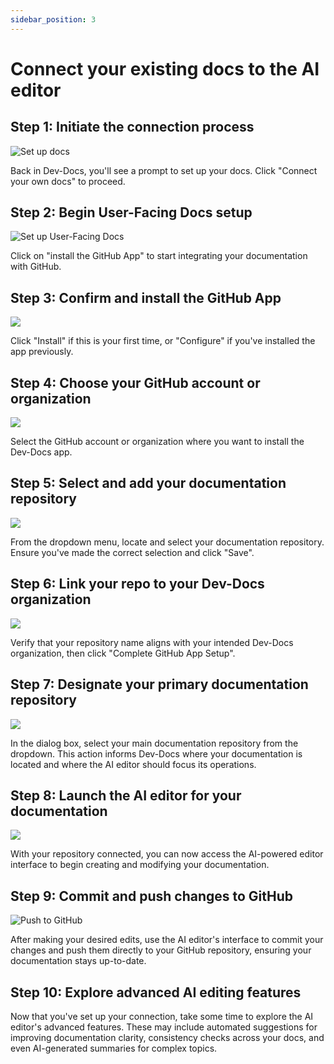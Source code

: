 ```yaml
---
sidebar_position: 3
---
```


# Connect your existing docs to the AI editor

## Step 1: Initiate the connection process

![Set up docs](/img/connect_the_starter_template_to_the_ai_editor/step_8.png)

Back in Dev-Docs, you'll see a prompt to set up your docs. Click "Connect your own docs" to proceed.

## Step 2: Begin User-Facing Docs setup

![Set up User-Facing Docs](/img/connect_the_starter_template_to_the_ai_editor/step_11.png)

Click on "install the GitHub App" to start integrating your documentation with GitHub.

## Step 3: Confirm and install the GitHub App

![](/img/connect_the_starter_template_to_the_ai_editor/step_13.png)

Click "Install" if this is your first time, or "Configure" if you've installed the app previously.

## Step 4: Choose your GitHub account or organization

![](/img/connect_the_starter_template_to_the_ai_editor/step_16.png)

Select the GitHub account or organization where you want to install the Dev-Docs app.

## Step 5: Select and add your documentation repository

![](/img/connect_the_starter_template_to_the_ai_editor/step_17.png)

From the dropdown menu, locate and select your documentation repository. Ensure you've made the correct selection and click "Save".

## Step 6: Link your repo to your Dev-Docs organization

![](/img/connect_the_starter_template_to_the_ai_editor/step_22.png)

Verify that your repository name aligns with your intended Dev-Docs organization, then click "Complete GitHub App Setup".

## Step 7: Designate your primary documentation repository

![](/img/connect_the_starter_template_to_the_ai_editor/step_25.png)

In the dialog box, select your main documentation repository from the dropdown. This action informs Dev-Docs where your documentation is located and where the AI editor should focus its operations.

## Step 8: Launch the AI editor for your documentation

![](/img/starter_template_edit_docs.png)

With your repository connected, you can now access the AI-powered editor interface to begin creating and modifying your documentation.

## Step 9: Commit and push changes to GitHub

![Push to GitHub](/img/connect_the_starter_template_to_the_ai_editor/step_28.png)

After making your desired edits, use the AI editor's interface to commit your changes and push them directly to your GitHub repository, ensuring your documentation stays up-to-date.

## Step 10: Explore advanced AI editing features

Now that you've set up your connection, take some time to explore the AI editor's advanced features. These may include automated suggestions for improving documentation clarity, consistency checks across your docs, and even AI-generated summaries for complex topics.
